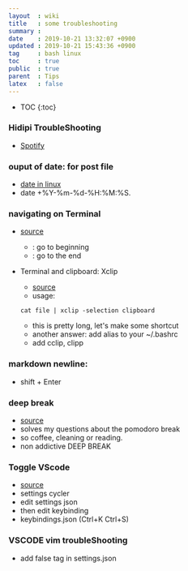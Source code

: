 ```yaml
---
layout  : wiki
title   : some troubleshooting
summary : 
date    : 2019-10-21 13:32:07 +0900
updated : 2019-10-21 15:43:36 +0900
tag     : bash linux
toc     : true
public  : true
parent  : Tips
latex   : false
---
```

* TOC
{:toc}

### Hidipi TroubleShooting
- [Spotify](https://community.spotify.com/t5/Desktop-Linux/Linux-client-barely-usable-on-HiDPI-displays/td-p/1067272)

### ouput of date: for post file
- [date in linux](https://stackoverflow.com/questions/18458839/how-to-get-the-current-date-and-time-in-the-terminal-and-set-a-custom-command-in)
- date +%Y-%m-%d-%H:%M:%S.

### navigating on Terminal
- [source](https://www.howtogeek.com/howto/ubuntu/keyboard-shortcuts-for-bash-command-shell-for-ubuntu-debian-suse-redhat-linux-etc/)
    - <C-A> : go to beginning
    - <C-E> : go to the end

- Terminal and clipboard: Xclip
    - [source](https://stackoverflow.com/questions/5130968/how-can-i-copy-the-output-of-a-command-directly-into-my-clipboard)
    - usage: 
    ```
    cat file | xclip -selection clipboard
    ```
    - this is pretty long, let's make some shortcut
    - another answer: add alias to your ~/.bashrc
    - add cclip, clipp

### markdown newline:
- shift + Enter


### deep break
- [source](http://calnewport.com/blog/2016/09/14/on-deep-breaks/)
- solves my questions about the pomodoro break
- so coffee, cleaning or reading.
- non addictive DEEP BREAK

### Toggle VScode
- [source](https://github.com/Microsoft/vscode/issues/52735)
- settings cycler
- edit settings json
- then edit keybinding
- keybindings.json (Ctrl+K Ctrl+S)

### VSCODE vim troubleShooting
- add false tag in settings.json


